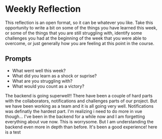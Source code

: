 # Weekly Reflection
This reflection is an open format, so it can be whatever you like. Take this opportunity to write a bit on some of the things you have learned this week, or some of the things that you are still struggling with, identify some challenges you had at the beginning of the week that you were able to overcome, or just generally how you are feeling at this point in the course.

## Prompts
- What went well this week?
- What did you learn as a shock or suprise?
- What are you struggling with?
- What would you count as a victory?

The backend is going superwell!! There have been a couple of hard parts with the collaborators, notifications and challenges parts of our project. But we have been working as a team and it is all going very well. Notifications was definatly the hardest part.
I'm realizing i need to do more in vue though...
I've been in the backend for a while now and I am forgetting everything about vue now. This is worrysome. But I am understanding the backend even more in depth than before.
It's been a good experience! here is a test
